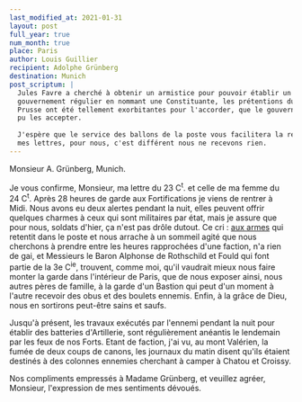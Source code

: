 ```yaml
---
last_modified_at: 2021-01-31
layout: post
full_year: true
num_month: true
place: Paris
author: Louis Guillier
recipient: Adolphe Grünberg
destination: Munich
post_scriptum: |
  Jules Favre a cherché à obtenir un armistice pour pouvoir établir un
  gouvernement régulier en nommant une Constituante, les prétentions du Roi de
  Prusse ont été tellement exorbitantes pour l'accorder, que le gouvernement n'a
  pu les accepter.
  
  J'espère que le service des ballons de la poste vous facilitera la réception de
  mes lettres, pour nous, c'est différent nous ne recevons rien.
---
```


Monsieur A. Grünberg, Munich.

Je vous confirme, Monsieur, ma lettre du 23 C<sup>t</sup>. et celle de ma femme du 24 C<sup>t</sup>.
Après 28 heures de garde aux Fortifications je viens de rentrer à Midi. Nous
avons eu deux alertes pendant la nuit, elles peuvent offrir quelques charmes
à ceux qui sont militaires par état, mais je assure que pour nous, soldats
d'hier, ça n'est pas drôle dutout. Ce cri : <ins>aux armes</ins> qui retentit dans
le poste et nous arrache à un sommeil agité que nous cherchons à prendre entre
les heures rapprochées d'une faction, n'a rien de gai, et Messieurs le Baron
Alphonse de Rothschild et Fould qui font partie de la 3e C<sup>ie</sup>, trouvent, comme
moi, qu'il vaudrait mieux nous faire monter la garde dans l'intérieur de Paris,
que de nous exposer ainsi, nous autres pères de famille, à la garde d'un
Bastion qui peut d'un moment à l'autre recevoir des obus et des boulets
ennemis. Enfin, à la grâce de Dieu, nous en sortirons peut-être sains et saufs.

Jusqu'à présent, les travaux exécutés par l'ennemi pendant la nuit pour
établir des batteries d'Artillerie, sont régulièrement anéantis le lendemain
par les feux de nos Forts. Etant de faction, j'ai vu, au mont Valérien, la
fumée de deux coups de canons, les journaux du matin disent qu'ils étaient
destinés à des colonnes ennemies cherchant à camper à Chatou et Croissy.

Nos compliments empressés à Madame Grünberg, et veuillez agréer, Monsieur,
l'expression de mes sentiments dévoués.
